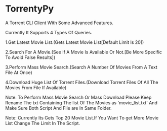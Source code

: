 # TorrentyPy
A Torrent CLI Client With Some Advanced Features.

Currently It Supports 4 Types Of Queries.

1.Get Latest Movie List.(Gets Latest Movie List[Default Limit Is 20])

2.Search For A Movie.(See If A Movie Is Available Or Not.[Be More Specific To Avoid False Results])

3.Perform Mass Movie Search.(Search A Number Of Movies From A Text File At Once)

4.Download Huge List Of Torrent Files.(Download Torrent Files Of All The Movies From File If Available)

Note: To Perform Mass Movie Search Or Mass Download Please Keep Rename The txt Containing The list Of The Movies as 'movie_list.txt' And Make Sure Both Script And File are In Same Folder.

Note: Currently Its Gets Top 20 Movie List.If You Want To get More Movie List Change The Limit In The Script.
